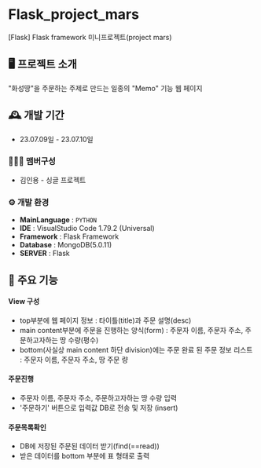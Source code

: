 # Flask_project_mars
[Flask] Flask framework 미니프로젝트(project mars) 

## 🖥️ 프로젝트 소개 
"화성땅"을 주문하는 주제로 만드는 일종의 "Memo" 기능 웹 페이지

## 🕰️ 개발 기간
* 23.07.09일 - 23.07.10일

### 🧑‍🤝‍🧑 맴버구성 
 - 김인용 - 싱글 프로젝트

### ⚙️ 개발 환경 
- **MainLanguage** : `PYTHON`
- **IDE** : VisualStudio Code 1.79.2 (Universal)
- **Framework** : Flask Framework
- **Database** : MongoDB(5.0.11)
- **SERVER** : Flask

## 📌 주요 기능
#### View 구성
- top부분에 웹 페이지 정보 : 타이틀(title)과 주문 설명(desc)
- main content부분에 주문을 진행하는 양식(form) : 주문자 이름, 주문자 주소, 주문하고자하는 땅 수량(평수)
- bottom(사실상 main content 하단 division)에는 주문 완료 된 주문 정보 리스트 : 주문자 이름, 주문자 주소, 땅 주문 량
  
#### 주문진행
- 주문자 이름, 주문자 주소, 주문하고자하는 땅 수량 입력
- '주문하기' 버튼으로 입력값 DB로 전송 및 저장 (insert)

#### 주문목록확인
- DB에 저장된 주문된 데이터 받기(find(==read))
- 받은 데이터를 bottom 부분에 표 형태로 출력

